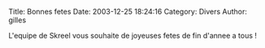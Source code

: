 Title: Bonnes fetes
Date: 2003-12-25 18:24:16
Category: Divers
Author: gilles

L'equipe de Skreel vous souhaite de joyeuses fetes de fin d'annee a tous !